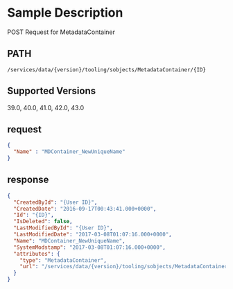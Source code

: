 # Sample Description
POST Request for MetadataContainer

## PATH
```
/services/data/{version}/tooling/sobjects/MetadataContainer/{ID}
```
## Supported Versions
39.0, 40.0, 41.0, 42.0, 43.0

## request
```json
{
  "Name" : "MDContainer_NewUniqueName"
}
```
## response
```json
{
  "CreatedById": "{User ID}",
  "CreatedDate": "2016-09-17T00:43:41.000+0000",
  "Id": "{ID}",
  "IsDeleted": false,
  "LastModifiedById": "{User ID}",
  "LastModifiedDate": "2017-03-08T01:07:16.000+0000",
  "Name": "MDContainer_NewUniqueName",
  "SystemModstamp": "2017-03-08T01:07:16.000+0000",
  "attributes": {
    "type": "MetadataContainer",
    "url": "/services/data/{version}/tooling/sobjects/MetadataContainer/{ID}"
  }
}
```
